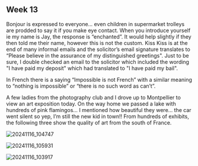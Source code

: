 ## Week 13

Bonjour is expressed to everyone… even children in supermarket trolleys are prodded to say it if you make eye contact. When you introduce yourself ie my name is Jay, the response is “enchanted”. It would help slightly if they then told me their name, however this is not the custom. Kiss Kiss is at the end of many informal emails and the solicitor’s email signature translates to “Please believe in the assurance of my distinguished greetings". Just to be sure, I double checked an email to the solicitor which included the wording "I have paid my deposit" which had translated to "I have paid my bail".

In French there is a saying “Impossible is not French” with a similar meaning to “nothing is impossible” or “there is no such word as can’t”.

A few ladies from the photography club and I drove up to Montpellier to view an art exposition today. On the way home we passed a lake with hundreds of pink flamingos… I mentioned how beautiful they were… the car went silent so yep, I’m still the new kid in town!! From hundreds of exhibits, the following three show the quality of art from the south of France.

![20241116_104747](https://github.com/user-attachments/assets/813699e2-cad5-4543-beb1-353800ccaa34)


![20241116_105931](https://github.com/user-attachments/assets/9992a286-d9ca-442f-8449-bdbb813b988c)


![20241116_103917](https://github.com/user-attachments/assets/dbcf80c8-de17-422c-b4ec-ac5b956a62b4)
